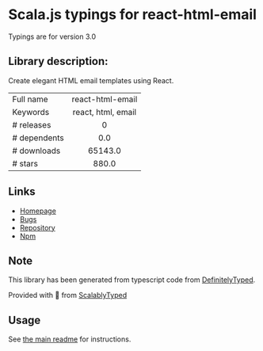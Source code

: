 
# Scala.js typings for react-html-email

Typings are for version 3.0

## Library description:
Create elegant HTML email templates using React.

|                    |                 |
| ------------------ | :-------------: |
| Full name          | react-html-email |
| Keywords           | react, html, email |
| # releases         | 0 |
| # dependents       | 0.0 |
| # downloads        | 65143.0 |
| # stars            | 880.0 |

## Links
- [Homepage](https://github.com/chromakode/react-html-email#readme)
- [Bugs](https://github.com/chromakode/react-html-email/issues)
- [Repository](https://github.com/chromakode/react-html-email)
- [Npm](https://www.npmjs.com/package/react-html-email)
    


## Note
This library has been generated from typescript code from [DefinitelyTyped](https://definitelytyped.org).

Provided with :purple_heart: from [ScalablyTyped](https://github.com/oyvindberg/ScalablyTyped)

## Usage
See [the main readme](../../readme.md) for instructions.


